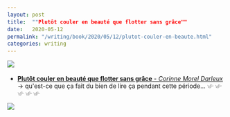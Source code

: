 ```yaml
---
layout: post
title:  ""Plutôt couler en beauté que flotter sans grâce""
date:   2020-05-12
permalink: "/writing/book/2020/05/12/plutot-couler-en-beaute.html"
categories: writing
---
```


<picture>
    <source srcset="https://live.staticflickr.com/8587/16678712765_6de3c5da1e_c.jpg"
            media="(min-width: 800px)">
    <img src="https://live.staticflickr.com/8587/16678712765_6de3c5da1e_c.jpg"/>
</picture>


- [**Plutôt couler en beauté que flotter sans grâce** - _Corinne Morel Darleux_](https://www.editionslibertalia.com/catalogue/la-petite-litteraire/corinne-morel-darleux-plutot-couler-en-beaute) → qu'est-ce que ça fait du bien de lire ça pendant cette période... <picture>
                <source style='height: 3%; width: 3%; object-fit: contain' srcset="/assets/swallow.png" media="(max-width: 20px)">
                <img style='height: 3%; width: 3%; object-fit: contain' src="/assets/swallow.png" />
            </picture>
            <picture>
                <source style='height: 3%; width: 3%; object-fit: contain' srcset="/assets/swallow.png" media="(max-width: 20px)">
                <img style='height: 3%; width: 3%; object-fit: contain' src="/assets/swallow.png" />
            </picture>
            <picture>
                <source style='height: 3%; width: 3%; object-fit: contain' srcset="/assets/swallow.png" media="(max-width: 20px)">
                <img style='height: 3%; width: 3%; object-fit: contain' src="/assets/swallow.png" />
            </picture>
            <picture>
                <source style='height: 3%; width: 3%; object-fit: contain' srcset="/assets/swallow.png" media="(max-width: 20px)">
                <img style='height: 3%; width: 3%; object-fit: contain' src="/assets/swallow.png" />
            </picture>
            <picture>
                <source style='height: 3%; width: 3%; object-fit: contain' srcset="/assets/swallow.png" media="(max-width: 20px)">
                <img style='height: 3%; width: 3%; object-fit: contain' src="/assets/swallow.png" />
            </picture><br>


<picture>
    <source srcset="https://live.staticflickr.com/8582/16471703647_170763dd21_c.jpg"
            media="(min-width: 800px)">
    <img src="https://live.staticflickr.com/8582/16471703647_170763dd21_c.jpg"/>
</picture>

